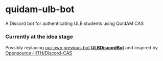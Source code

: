 # quidam-ulb-bot
A Discord bot for authenticating ULB students using QuIdAM CAS

### Currently at the idea stage
Possibly replacing [our own previous bot **ULBDiscordBot**](https://github.com/bepolytech/ULBDiscordBot) and inspired by [Opensource-IIITH/Discord-CAS](https://github.com/Opensource-IIITH/Discord-CAS)
